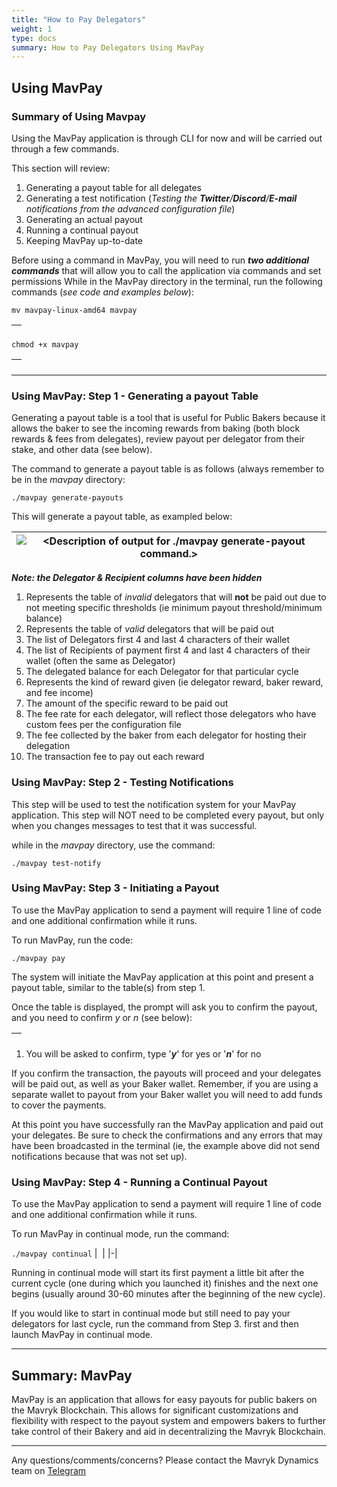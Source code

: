 ```yaml
---
title: "How to Pay Delegators"
weight: 1
type: docs
summary: How to Pay Delegators Using MavPay
---
```


## Using MavPay

### Summary of Using Mavpay

Using the MavPay application is through CLI for now and will be
carried out through a few commands. 

This section will review:

1.  Generating a payout table for all delegates
2.  Generating a test notification (*Testing the
    **Twitter**/**Discord**/**E-mail** notifications from the advanced
    configuration file*)
3.  Generating an actual payout
4.  Running a continual payout
5.  Keeping MavPay up-to-date

Before using a command in MavPay, you will need to run
***two additional commands</span>*** that will
allow you to call the application via commands and set permissions
While in the MavPay directory in the terminal, run the following
commands (*see code and examples below*):

   `mv mavpay-linux-amd64 mavpay`

| ![<Command to move MavPay application in order to run.>](/mavpay/tutorial/mavpayImage16.png) |
|-|

   `chmod +x mavpay`
    
| ![<Command to change permissions for MavPay application in order to run.>](/mavpay/tutorial/mavpayImage17.png) |
|-|
    
---    

### Using MavPay: Step 1 - Generating a payout Table

Generating a payout table is a tool that is useful for Public
Bakers because it allows the baker to see the incoming rewards from
baking (both block rewards & fees from delegates), review payout per
delegator from their stake, and other data (see below).

The command to generate a payout table is as follows (always remember to be in the
*mavpay* directory: 

   `./mavpay generate-payouts`

This will generate a payout table, as exampled below: 

| ![<Description of output for ./mavpay generate-payout command.>](/mavpay/tutorial/mavpayImage18.png) |
|-|

***Note: the Delegator & Recipient columns have been hidden***

1.  Represents the table of *invalid* delegators that will **not** be
    paid out due to not meeting specific thresholds (ie minimum payout
    threshold/minimum balance)
2.  Represents the table of *valid* delegators that will be paid out
3.  The list of Delegators first 4 and last 4 characters of their
    wallet
4.  The list of Recipients of payment first 4 and last 4 characters of
    their wallet (often the same as Delegator)
5.  The delegated balance for each Delegator for that particular cycle
6.  Represents the kind of reward given (ie delegator reward, baker
    reward, and fee income)
7.  The amount of the specific reward to be paid out
8.  The fee rate for each delegator, will reflect those delegators who
    have custom fees per the configuration file
9.  The fee collected by the baker from each delegator for hosting their
    delegation
10. The transaction fee to pay out each reward



### Using MavPay: Step 2 - Testing Notifications

This step will be used to test the notification system for your
MavPay application. This step will NOT need to be completed every
payout, but only when you changes messages to test that it was
successful. 

while in the *mavpay* directory, use the command: 


   `./mavpay test-notify`



### Using MavPay: Step 3 - Initiating a Payout

To use the MavPay application to send a payment will require 1
line of code and one additional confirmation while it runs.  

To run MavPay, run the code: 

`./mavpay pay`


The system will initiate the MavPay application at this point and present a payout
table, similar to the table(s) from step 1.

Once the table is displayed, the prompt will ask you to confirm the payout, and you need to confirm *y* or *n* (see below):

| ![<Output and subseqant request for confirmation while running MavPay.>](/mavpay/tutorial/mavpayImage19.png) |
|-|

1.  You will be asked to confirm, type '***y***' for yes or '***n***'
    for no

If you confirm the transaction, the payouts will proceed and your
delegates will be paid out, as well as your Baker wallet. Remember, if
you are using a separate wallet to payout from your Baker wallet you
will need to add funds to cover the payments. 

At this point you have successfully ran the MavPay application and paid out your
delegates. Be sure to check the confirmations and any errors that may
have been broadcasted in the terminal (ie, the example above did not
send notifications because that was not set up).
    
### Using MavPay: Step 4 - Running a Continual Payout

To use the MavPay application to send a payment will require 1
line of code and one additional confirmation while it runs.  

To run MavPay in continual mode, run the command: 

   `./mavpay continual`
   | ![<Run MavPay in continuous mode>](/mavpay/tutorial/mavpayImage20Continual.png) |
   |-|
    
Running in continual mode will start its first payment a little bit after the current cycle (one during which you launched it) finishes and the next one begins (usually around 30-60 minutes after the beginning of the new cycle).
    
If you would like to start in continual mode but still need to pay your delegators for last cycle, run the command from Step 3. first and then launch MavPay in continual mode.
 


---
    
## Summary: MavPay

MavPay is an application that allows for easy payouts for public
bakers on the Mavryk Blockchain. This allows for significant
customizations and flexibility with respect to the payout system and
empowers bakers to further take control of their Bakery and aid in
decentralizing the Mavryk Blockchain. 

---

Any questions/comments/concerns? Please contact the Mavryk Dynamics team on
[Telegram](https://t.me/MavrykNetwork) 